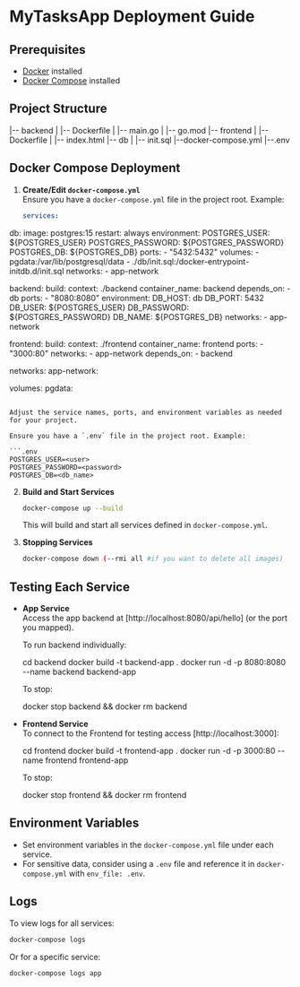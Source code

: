 # MyTasksApp Deployment Guide

## Prerequisites

- [Docker](https://docs.docker.com/get-docker/) installed
- [Docker Compose](https://docs.docker.com/compose/install/) installed

## Project Structure

<!-- ...existing code or add your project structure here... -->
|-- backend
|   |-- Dockerfile
|   |-- main.go
|   |-- go.mod
|-- frontend
|   |-- Dockerfile
|   |-- index.html
|-- db
|   |-- init.sql
|--docker-compose.yml
|--.env

## Docker Compose Deployment

1. **Create/Edit `docker-compose.yml`**  
   Ensure you have a `docker-compose.yml` file in the project root. Example:

   ```yaml
   services:
  db:
    image: postgres:15
    restart: always
    environment:
      POSTGRES_USER: ${POSTGRES_USER}
      POSTGRES_PASSWORD: ${POSTGRES_PASSWORD}
      POSTGRES_DB: ${POSTGRES_DB}
    ports:
      - "5432:5432"
    volumes:
      - pgdata:/var/lib/postgresql/data
      - ./db/init.sql:/docker-entrypoint-initdb.d/init.sql
    networks:
      - app-network

  backend:
    build: 
      context: ./backend
    container_name: backend
    depends_on:
      - db
    ports:
      - "8080:8080"
    environment:
      DB_HOST: db
      DB_PORT: 5432
      DB_USER: ${POSTGRES_USER}
      DB_PASSWORD: ${POSTGRES_PASSWORD}
      DB_NAME: ${POSTGRES_DB}
    networks:
      - app-network

  frontend:
    build: 
      context: ./frontend
    container_name: frontend
    ports:
      - "3000:80"
    networks:
      - app-network
    depends_on:
      - backend

  networks:
    app-network:

  volumes:
    pgdata:
   ```

   Adjust the service names, ports, and environment variables as needed for your project.

   Ensure you have a `.env` file in the project root. Example:

  ```.env
  POSTGRES_USER=<user>
  POSTGRES_PASSWORD=<password>
  POSTGRES_DB=<db_name>
  ```

2. **Build and Start Services**

   ```sh
   docker-compose up --build
   ```

   This will build and start all services defined in `docker-compose.yml`.

3. **Stopping Services**

   ```sh
   docker-compose down (--rmi all #if you want to delete all images)
   ```

## Testing Each Service

- **App Service**  
  Access the app backend at [http://localhost:8080/api/hello] (or the port you mapped).

  To run backend individually:
  
  cd backend
  docker build -t backend-app .
  docker run -d -p 8080:8080 --name backend backend-app

  To stop:

  docker stop backend && docker rm backend



- **Frontend Service**  
  To connect to the Frontend for testing access [http://localhost:3000]:
  
  cd frontend
  docker build -t frontend-app .
  docker run -d -p 3000:80 --name frontend frontend-app

  To stop:

  docker stop frontend && docker rm frontend



## Environment Variables

- Set environment variables in the `docker-compose.yml` file under each service.
- For sensitive data, consider using a `.env` file and reference it in `docker-compose.yml` with `env_file: .env`.

## Logs

To view logs for all services:
```sh
docker-compose logs
```
Or for a specific service:
```sh
docker-compose logs app
```
